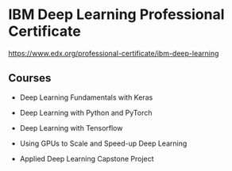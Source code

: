 # IBM Deep Learning Professional Certificate
https://www.edx.org/professional-certificate/ibm-deep-learning

## Courses
* Deep Learning Fundamentals with Keras

* Deep Learning with Python and PyTorch

* Deep Learning with Tensorflow

* Using GPUs to Scale and Speed-up Deep Learning

* Applied Deep Learning Capstone Project

